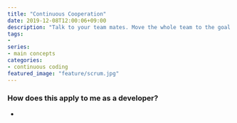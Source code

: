 ```yaml
---
title: "Continuous Cooperation"
date: 2019-12-08T12:00:06+09:00
description: "Talk to your team mates. Move the whole team to the goal together. That means everybody, not just other developers."
tags:
-
series:
- main concepts
categories:
- continuous coding
featured_image: "feature/scrum.jpg"
---
```



### How does this apply to me as a developer?

- 